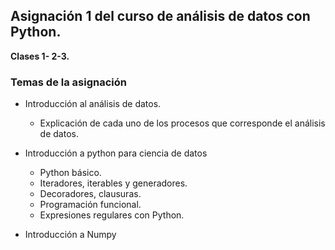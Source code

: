 ##  Asignación 1 del curso de análisis de datos con Python.

**Clases  1- 2-3.**

### Temas de la asignación

* Introducción al análisis de datos.
  * Explicación de cada uno de los procesos que corresponde el análisis de datos.

* Introducción  a python para ciencia de datos
  * Python básico.
  * Iteradores, iterables y generadores.
  * Decoradores, clausuras.
  * Programación funcional.
  * Expresiones regulares con Python.
  
 * Introducción a Numpy
